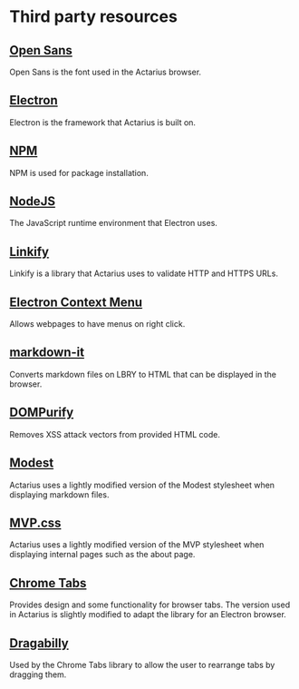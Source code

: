 # Third party resources
## [Open Sans](https://www.opensans.com/)
Open Sans is the font used in the Actarius browser.
## [Electron](https://github.com/electron/electron)
Electron is the framework that Actarius is built on.
## [NPM](https://www.npmjs.com/)
NPM is used for package installation.
## [NodeJS](https://nodejs.org/)
The JavaScript runtime environment that Electron uses.  
## [Linkify](https://github.com/Hypercontext/linkifyjs)
Linkify is a library that Actarius uses to validate HTTP and HTTPS URLs.
## [Electron Context Menu](https://github.com/sindresorhus/electron-context-menu)
Allows webpages to have menus on right click.
## [markdown-it](https://github.com/markedjs/marked)
Converts markdown files on LBRY to HTML that can be displayed in the browser.
## [DOMPurify](https://github.com/cure53/DOMPurify)
Removes XSS attack vectors from provided HTML code.
## [Modest](https://github.com/markdowncss/modest)
Actarius uses a lightly modified version of the Modest stylesheet when displaying markdown files.
## [MVP.css](https://andybrewer.github.io/mvp/)
Actarius uses a lightly modified version of the MVP stylesheet when displaying internal pages such as the about page.
## [Chrome Tabs](https://github.com/adamschwartz/chrome-tabs)
Provides design and some functionality for browser tabs. The version used in Actarius is slightly modified to adapt the library for an Electron browser.
## [Dragabilly](https://github.com/desandro/draggabilly)
Used by the Chrome Tabs library to allow the user to rearrange tabs by dragging them.
